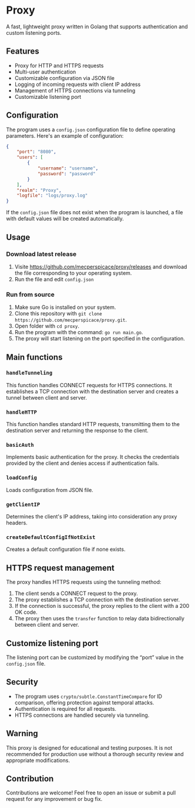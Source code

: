 # Proxy

A fast, lightweight proxy written in Golang that supports authentication and custom listening ports.

## Features

- Proxy for HTTP and HTTPS requests
- Multi-user authentication
- Customizable configuration via JSON file
- Logging of incoming requests with client IP address
- Management of HTTPS connections via tunneling
- Customizable listening port

## Configuration

The program uses a `config.json` configuration file to define operating parameters. Here's an example of configuration:

```json
{
    "port": "8080",
    "users": [
        {
            "username": "username",
            "password": "password"
        }
    ],
    "realm": "Proxy",
    "logfile": "logs/proxy.log"
}
```

If the `config.json` file does not exist when the program is launched, a file with default values will be created automatically.

## Usage

### Download latest release

1. Visite https://github.com/mecperspicace/proxy/releases and download the file corresponding to your operating system.
2. Run the file and edit `config.json`

### Run from source

1. Make sure Go is installed on your system.
2. Clone this repository with `git clone https://github.com/mecperspicace/proxy.git`.
3. Open folder with `cd proxy`.
4. Run the program with the command: `go run main.go`.
5. The proxy will start listening on the port specified in the configuration.

## Main functions

### `handleTunneling`

This function handles CONNECT requests for HTTPS connections. It establishes a TCP connection with the destination server and creates a tunnel between client and server.

### `handleHTTP`

This function handles standard HTTP requests, transmitting them to the destination server and returning the response to the client.

### `basicAuth`

Implements basic authentication for the proxy. It checks the credentials provided by the client and denies access if authentication fails.

### `loadConfig`

Loads configuration from JSON file.

### `getClientIP`

Determines the client's IP address, taking into consideration any proxy headers.

### `createDefaultConfigIfNotExist`

Creates a default configuration file if none exists.

## HTTPS request management

The proxy handles HTTPS requests using the tunneling method:

1. The client sends a CONNECT request to the proxy.
2. The proxy establishes a TCP connection with the destination server.
3. If the connection is successful, the proxy replies to the client with a 200 OK code.
4. The proxy then uses the `transfer` function to relay data bidirectionally between client and server.

## Customize listening port

The listening port can be customized by modifying the “port” value in the `config.json` file.

## Security

- The program uses `crypto/subtle.ConstantTimeCompare` for ID comparison, offering protection against temporal attacks.
- Authentication is required for all requests.
- HTTPS connections are handled securely via tunneling.

## Warning

This proxy is designed for educational and testing purposes. It is not recommended for production use without a thorough security review and appropriate modifications.

## Contribution

Contributions are welcome! Feel free to open an issue or submit a pull request for any improvement or bug fix.

